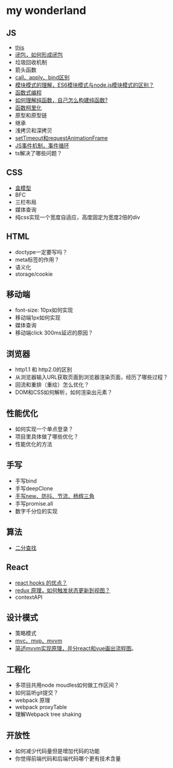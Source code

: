 # my wonderland

## JS
- [this](https://github.com/ChengYiFan/wonderland/blob/main/JS/this.md)
- [闭包，如何形成闭包](https://github.com/ChengYiFan/wonderland/blob/main/JS/closure.md)
- 垃圾回收机制
- 箭头函数
- [call、apply、bind区别](http://yc-yue.top/article/51)
- [模块模式的理解，ES6模块模式与node.js模块模式的区别？](https://github.com/ChengYiFan/wonderland/blob/main/JS/module.md)
- [函数式编程](https://github.com/ChengYiFan/wonderland/blob/main/JS/functionProgram.md)
- [如何理解纯函数，自己怎么构建纯函数?](https://github.com/ChengYiFan/wonderland/blob/main/JS/pure-function.md)
- [函数柯里化](https://github.com/ChengYiFan/wonderland/blob/main/JS/currying.md)
- 原型和原型链
- 继承
- 浅拷贝和深拷贝
- [setTimeout和requestAnimationFrame](https://github.com/ChengYiFan/wonderland/blob/main/JS/requestAnimationFrame.md)
- [JS事件机制，事件循环](https://github.com/ChengYiFan/wonderland/blob/main/JS/eventLoop.md)
- ts解决了哪些问题？

## CSS
- [盒模型](http://yc-yue.top/article/44)
- BFC
- 三栏布局
- 媒体查询
- 纯css实现一个宽度自适应，高度固定为宽度2倍的div

## HTML
- doctype一定要写吗？
- meta标签的作用？
- 语义化
- storage/cookie

## 移动端
- font-size: 10px如何实现
- 移动端1px如何实现
- 媒体查询
- 移动端click 300ms延迟的原因？

## 浏览器
- http1.1 和 http2.0的区别
- 从浏览器输入URL获取页面到浏览器渲染页面，经历了哪些过程？
- 回流和重排（重绘）怎么优化？
- DOM和CSS如何解析，如何渲染出元素？

## 性能优化
- 如何实现一个单点登录？
- 项目里具体做了哪些优化？
- 性能优化的方法

## 手写
- 手写bind
- 手写deepClone
- [手写new、防抖、节流、杨辉三角](http://yc-yue.top/article/50)
- 手写promise.all
- 数字千分位的实现

## 算法
- [二分查找](https://github.com/ChengYiFan/wonderland/blob/main/Code/binary-search.md)

## React
- [react hooks 的优点？](https://github.com/ChengYiFan/wonderland/blob/main/React/hooks.md)
- [redux 原理，如何触发状态更新到视图？](https://github.com/ChengYiFan/wonderland/blob/main/React/redux.md)
- contextAPI

## 设计模式
- 策略模式
- [mvc、mvp、mvvm](https://github.com/ChengYiFan/wonderland/blob/main/DesignPatterns/mvc-mvp-mvvm.md)
- [简述mvvm实现原理，并分react和vue画出流程图](https://github.com/ChengYiFan/wonderland/blob/main/DesignPatterns/mvvm.md)。

## 工程化
- 多项目共用node moudles如何做工作区间？
- 如何监听git提交？
- webpack 原理
- webpack proxyTable
- 理解Webpack tree shaking

## 开放性
- 如何减少代码量但是增加代码的功能
- 你觉得前端代码和后端代码哪个更有技术含量

